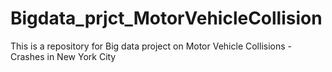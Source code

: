 # Bigdata_prjct_MotorVehicleCollision
This is a repository for Big data project on Motor Vehicle Collisions -  Crashes in New York City
